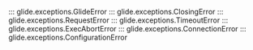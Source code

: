 

::: glide.exceptions.GlideError
::: glide.exceptions.ClosingError
::: glide.exceptions.RequestError
::: glide.exceptions.TimeoutError
::: glide.exceptions.ExecAbortError
::: glide.exceptions.ConnectionError
::: glide.exceptions.ConfigurationError
